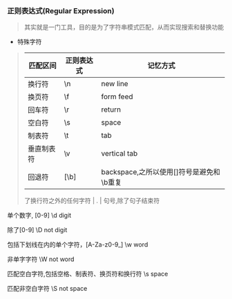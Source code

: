 ### 正则表达式(Regular Expression)
> 其实就是一门工具，目的是为了字符串模式匹配，从而实现搜索和替换功能
- 特殊字符
> 匹配区间 | 正则表达式 | 记忆方式
> -|-|-
> 换行符 | \n | new line
> 换页符 | \f | form feed
> 回车符 | \r | return
> 空白符 | \s | space
> 制表符 | \t | tab
> 垂直制表符 | \v | vertical tab
> 回退符 | [\b] | backspace,之所以使用[]符号是避免和\b重复
>
> 了换行符之外的任何字符 | . | 句号,除了句子结束符


单个数字, [0-9]
\d
digit


除了[0-9]
\D
not digit


包括下划线在内的单个字符，[A-Za-z0-9_]
\w
word


非单字字符
\W
not word


匹配空白字符,包括空格、制表符、换页符和换行符
\s
space


匹配非空白字符
\S
not space
